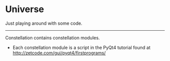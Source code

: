 Universe
========

Just playing around with some code.

_____________________________________
Constellation contains constellation modules.
- Each constellation module is a script in the PyQt4 tutorial found at http://zetcode.com/gui/pyqt4/firstprograms/
